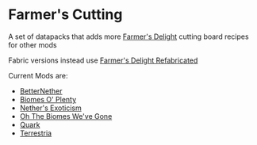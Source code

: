 # Farmer's Cutting
A set of datapacks that adds more [Farmer's Delight](https://modrinth.com/mod/farmers-delight) cutting board recipes for other mods

Fabric versions instead use [Farmer's Delight Refabricated](https://modrinth.com/mod/farmers-delight-refabricated)

Current Mods are:
- [BetterNether](betternether/README.md)
- [Biomes O' Plenty](biomesoplenty/README.md)
- [Nether's Exoticism](nethers_exoticism/README.md)
- [Oh The Biomes We've Gone](bwg/README.md)
- [Quark](quark/README.md)
- [Terrestria](terrestria/README.md)